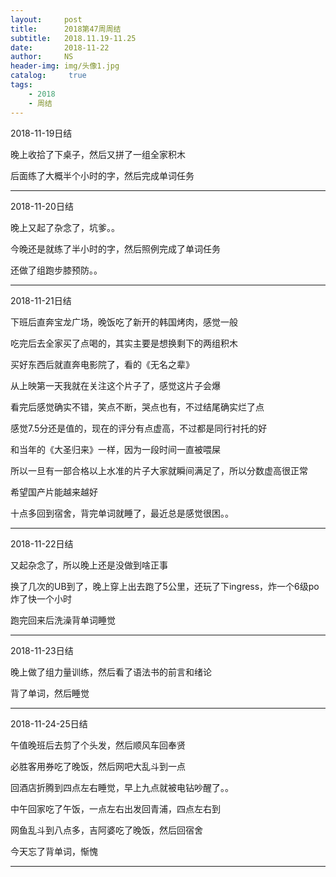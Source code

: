 ```yaml
---
layout:     post
title:      2018第47周周结
subtitle:   2018.11.19-11.25
date:       2018-11-22
author:     NS
header-img: img/头像1.jpg
catalog: 	 true
tags:
    - 2018 
    - 周结
--- 
```


2018-11-19日结

晚上收拾了下桌子，然后又拼了一组全家积木

后面练了大概半个小时的字，然后完成单词任务

***

2018-11-20日结

晚上又起了杂念了，坑爹。。

今晚还是就练了半小时的字，然后照例完成了单词任务

还做了组跑步膝预防。。

***

2018-11-21日结

下班后直奔宝龙广场，晚饭吃了新开的韩国烤肉，感觉一般

吃完后去全家买了点喝的，其实主要是想换剩下的两组积木

买好东西后就直奔电影院了，看的《无名之辈》

从上映第一天我就在关注这个片子了，感觉这片子会爆

看完后感觉确实不错，笑点不断，哭点也有，不过结尾确实烂了点

感觉7.5分还是值的，现在的评分有点虚高，不过都是同行衬托的好

和当年的《大圣归来》一样，因为一段时间一直被喂屎

所以一旦有一部合格以上水准的片子大家就瞬间满足了，所以分数虚高很正常

希望国产片能越来越好

十点多回到宿舍，背完单词就睡了，最近总是感觉很困。。

***

2018-11-22日结

又起杂念了，所以晚上还是没做到啥正事

换了几次的UB到了，晚上穿上出去跑了5公里，还玩了下ingress，炸一个6级po炸了快一个小时

跑完回来后洗澡背单词睡觉

***

2018-11-23日结

晚上做了组力量训练，然后看了语法书的前言和绪论

背了单词，然后睡觉

***

2018-11-24-25日结

午值晚班后去剪了个头发，然后顺风车回奉贤

必胜客用券吃了晚饭，然后网吧大乱斗到一点

回酒店折腾到四点左右睡觉，早上九点就被电钻吵醒了。。

中午回家吃了午饭，一点左右出发回青浦，四点左右到

网鱼乱斗到八点多，吉阿婆吃了晚饭，然后回宿舍

今天忘了背单词，惭愧

***






